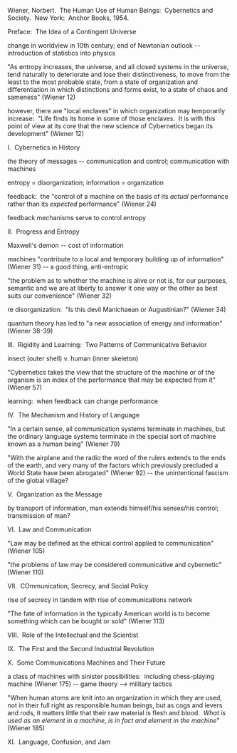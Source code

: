 Wiener, Norbert.  The Human Use of Human Beings:  Cybernetics and Society.  New York:  Anchor Books, 1954.


Preface:  The Idea of a Contingent Universe

change in worldview in 10th century; end of Newtonian outlook -- introduction of statistics into physics

"As entropy increases, the universe, and all closed systems in the universe, tend naturally to deteriorate and lose their distinctiveness, to move from the least to the most probable state, from a state of organization and differentiation in which distinctions and forms exist, to a state of chaos and sameness" (Wiener 12)

however, there are "local enclaves" in which organization may temporarily increase:  "Life finds its home in some of those enclaves.  It is with this point of view at its core that the new science of Cybernetics began its development" (Wiener 12)


I.  Cybernetics in History

the theory of messages -- communication and control; communication with machines

entropy = disorganization; information = organization

feedback:  the "control of a machine on the basis of its *actual* performance rather than its *expected* performance" (Wiener 24)

feedback mechanisms serve to control entropy


II.  Progress and Entropy

Maxwell's demon -- cost of information

machines "contribute to a local and temporary building up of information" (Wiener 31) -- a good thing, anti-entropic

"the problem as to whether the machine is alive or not is, for our purposes, semantic and we are at liberty to answer it one way or the other as best suits our convenience" (Wiener 32)

re disorganization:  "Is this devil Manichaean or Augustinian?" (Wiener 34)

quantum theory has led to "a new association of energy and information" (Wiener 38-39)


III.  Rigidity and Learning:  Two Patterns of Communicative Behavior

insect (outer shell) v. human (inner skeleton)

"Cybernetics takes the view that the structure of the machine or of the organism is an index of the performance that may be expected from it" (Wiener 57)

learning:  when feedback can change performance


IV.  The Mechanism and History of Language

"In a certain sense, all communication systems terminate in machines, but the ordinary language systems terminate in the special sort of machine known as a human being" (Wiener 79)

"With the airplane and the radio the word of the rulers extends to the ends of the earth, and very many of the factors which previously precluded a World State have been abrogated" (Wiener 92) -- the unintentional fascism of the global village?


V.  Organization as the Message

by transport of information, man extends himself/his senses/his control; transmission of man?


VI.  Law and Communication

"Law may be defined as the ethical control applied to communication" (Wiener 105)

"the problems of law may be considered communicative and cybernetic" (Wiener 110)


VII.  COmmunication, Secrecy, and Social Policy

rise of secrecy in tandem with rise of communications network

"The fate of information in the typically American world is to become something which can be bought or sold" (Wiener 113)


VIII.  Role of the Intellectual and the Scientist


IX.  The First and the Second Industrial Revolution


X.  Some Communications Machines and Their Future

a class of machines with sinister possibilities:  including chess-playing machine (Wiener 175) -- game theory --\> military tactics

"When human atoms are knit into an organization in which they are used, not in their full right as responsible human beings, but as cogs and levers and rods, it matters little that their raw material is flesh and blood.  *What is used as an element in a machine, is in fact and element in the machine*" (Wiener 185)


XI.  Language, Confusion, and Jam
